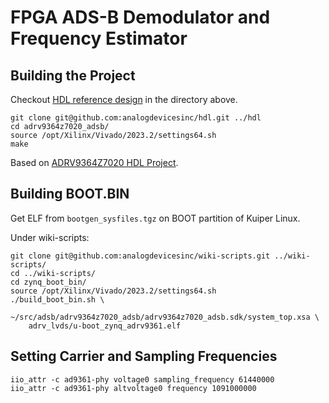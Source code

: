 # FPGA ADS-B Demodulator and Frequency Estimator

## Building the Project

Checkout [HDL reference design](https://github.com/analogdevicesinc/hdl) in the directory above.

```
git clone git@github.com:analogdevicesinc/hdl.git ../hdl
cd adrv9364z7020_adsb/
source /opt/Xilinx/Vivado/2023.2/settings64.sh
make
```

Based on [ADRV9364Z7020 HDL Project](https://analogdevicesinc.github.io/hdl/projects/adrv9364z7020/).

## Building BOOT.BIN

Get ELF from `bootgen_sysfiles.tgz` on BOOT partition of Kuiper Linux.

Under wiki-scripts:

```
git clone git@github.com:analogdevicesinc/wiki-scripts.git ../wiki-scripts/
cd ../wiki-scripts/
cd zynq_boot_bin/
source /opt/Xilinx/Vivado/2023.2/settings64.sh
./build_boot_bin.sh \
    ~/src/adsb/adrv9364z7020_adsb/adrv9364z7020_adsb.sdk/system_top.xsa \
    adrv_lvds/u-boot_zynq_adrv9361.elf
```

## Setting Carrier and Sampling Frequencies

```
iio_attr -c ad9361-phy voltage0 sampling_frequency 61440000
iio_attr -c ad9361-phy altvoltage0 frequency 1091000000
```
